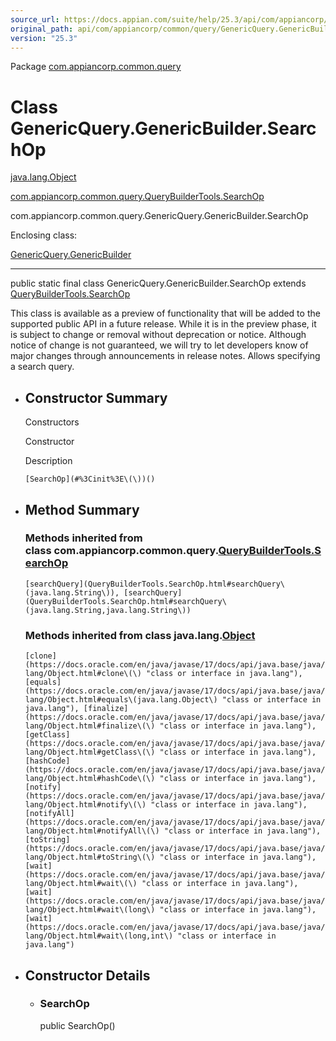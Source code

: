 ```yaml
---
source_url: https://docs.appian.com/suite/help/25.3/api/com/appiancorp/common/query/GenericQuery.GenericBuilder.SearchOp.html
original_path: api/com/appiancorp/common/query/GenericQuery.GenericBuilder.SearchOp.html
version: "25.3"
---
```


Package [com.appiancorp.common.query](package-summary.html)

# Class GenericQuery.GenericBuilder.SearchOp

[java.lang.Object](https://docs.oracle.com/en/java/javase/17/docs/api/java.base/java/lang/Object.html "class or interface in java.lang")

[com.appiancorp.common.query.QueryBuilderTools.SearchOp](QueryBuilderTools.SearchOp.html "class in com.appiancorp.common.query")

com.appiancorp.common.query.GenericQuery.GenericBuilder.SearchOp

Enclosing class:

[GenericQuery.GenericBuilder](GenericQuery.GenericBuilder.html "class in com.appiancorp.common.query")

* * *

public static final class GenericQuery.GenericBuilder.SearchOp extends [QueryBuilderTools.SearchOp](QueryBuilderTools.SearchOp.html "class in com.appiancorp.common.query")

This class is available as a preview of functionality that will be added to the supported public API in a future release. While it is in the preview phase, it is subject to change or removal without deprecation or notice. Although notice of change is not guaranteed, we will try to let developers know of major changes through announcements in release notes. Allows specifying a search query.

-   ## Constructor Summary

    Constructors

    Constructor

    Description

    `[SearchOp](#%3Cinit%3E\(\))()`

-   ## Method Summary

    ### Methods inherited from class com.appiancorp.common.query.[QueryBuilderTools.SearchOp](QueryBuilderTools.SearchOp.html "class in com.appiancorp.common.query")

    `[searchQuery](QueryBuilderTools.SearchOp.html#searchQuery\(java.lang.String\)), [searchQuery](QueryBuilderTools.SearchOp.html#searchQuery\(java.lang.String,java.lang.String\))`

    ### Methods inherited from class java.lang.[Object](https://docs.oracle.com/en/java/javase/17/docs/api/java.base/java/lang/Object.html "class or interface in java.lang")

    `[clone](https://docs.oracle.com/en/java/javase/17/docs/api/java.base/java/lang/Object.html#clone\(\) "class or interface in java.lang"), [equals](https://docs.oracle.com/en/java/javase/17/docs/api/java.base/java/lang/Object.html#equals\(java.lang.Object\) "class or interface in java.lang"), [finalize](https://docs.oracle.com/en/java/javase/17/docs/api/java.base/java/lang/Object.html#finalize\(\) "class or interface in java.lang"), [getClass](https://docs.oracle.com/en/java/javase/17/docs/api/java.base/java/lang/Object.html#getClass\(\) "class or interface in java.lang"), [hashCode](https://docs.oracle.com/en/java/javase/17/docs/api/java.base/java/lang/Object.html#hashCode\(\) "class or interface in java.lang"), [notify](https://docs.oracle.com/en/java/javase/17/docs/api/java.base/java/lang/Object.html#notify\(\) "class or interface in java.lang"), [notifyAll](https://docs.oracle.com/en/java/javase/17/docs/api/java.base/java/lang/Object.html#notifyAll\(\) "class or interface in java.lang"), [toString](https://docs.oracle.com/en/java/javase/17/docs/api/java.base/java/lang/Object.html#toString\(\) "class or interface in java.lang"), [wait](https://docs.oracle.com/en/java/javase/17/docs/api/java.base/java/lang/Object.html#wait\(\) "class or interface in java.lang"), [wait](https://docs.oracle.com/en/java/javase/17/docs/api/java.base/java/lang/Object.html#wait\(long\) "class or interface in java.lang"), [wait](https://docs.oracle.com/en/java/javase/17/docs/api/java.base/java/lang/Object.html#wait\(long,int\) "class or interface in java.lang")`

-   ## Constructor Details

    -   ### SearchOp

        public SearchOp()